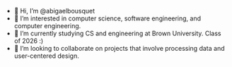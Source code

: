 - 👋 Hi, I’m @abigaelbousquet
- 👀 I’m interested in computer science, software engineering, and computer engineering.
- 🌱 I’m currently studying CS and engineering at Brown University. Class of 2026 :)
- 💞️ I’m looking to collaborate on projects that involve processing data and user-centered design.

<!---
abigaelbousquet/abigaelbousquet is a ✨ special ✨ repository because its `README.md` (this file) appears on your GitHub profile.
You can click the Preview link to take a look at your changes.
--->
